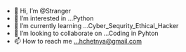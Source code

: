 - 👋 Hi, I’m @Stranger
- 👀 I’m interested in ...Python
- 🌱 I’m currently learning ...Cyber_Sequrity_Ethical_Hacker
- 💞️ I’m looking to collaborate on ...Coding in Pyhton
- 📫 How to reach me ...hchetnya@gmail.com

<!---
6284570470/6284570470 is a ✨ special ✨ repository because its `README.md` (this file) appears on your GitHub profile.
You can click the Preview link to take a look at your changes.
--->
